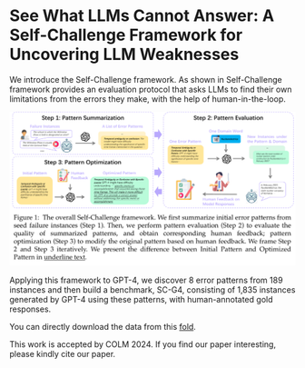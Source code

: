 # See What LLMs Cannot Answer: A Self-Challenge Framework for Uncovering LLM Weaknesses

We introduce the Self-Challenge framework. 
As shown in Self-Challenge framework provides an evaluation protocol that asks LLMs to find their own limitations from the errors they make, with the help of human-in-the-loop.


<p align="center">
    <img src="Figure_1.pdf">
</p>

Applying this framework to GPT-4, we discover 8 error patterns from 189 instances and then build a benchmark, SC-G4, consisting of 1,835 instances generated by GPT-4 using these patterns, with human-annotated gold responses. 

You can directly download the data from this [fold](https://github.com/cylnlp/Self-Challenge-GPT4/SC-G4.json).

This work is accepted by COLM 2024. If you find our paper interesting, please kindly cite our paper.
<!-- ```
@inproceedings{chen-etal-2021-dialogsum,
    title = "See What LLMs Cannot Answer: A Self-Challenge Framework for Uncovering LLM Weaknesses",
    author = "Chen, Yulong  and
      Liu, Yang  and
      Chen, Liang  and
      Zhang, Yue",
    booktitle = "Findings of the Association for Computational Linguistics: ACL-IJCNLP 2021",
    month = aug,
    year = "2021",
    address = "Online",
    publisher = "Association for Computational Linguistics",
    url = "https://aclanthology.org/2021.findings-acl.449",
    doi = "10.18653/v1/2021.findings-acl.449",
    pages = "5062--5074",
}
```

[DialogSum Challenge](https://aclanthology.org/2021.inlg-1.33.pdf) is a shared task at [INLG 2022](https://inlgmeeting.github.io/index.html). Check the [task website](https://cylnlp.github.io/dialogsum-challenge/) and [shared task report](https://arxiv.org/pdf/2208.03898.pdf).

This dataset is under [CC BY-NC-SA 4.0](https://creativecommons.org/licenses/by-nc-sa/4.0/) license. You may not use it for commercial use without permission. -->
